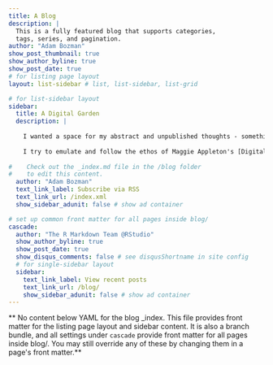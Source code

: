 ```yaml
---
title: A Blog
description: |
  This is a fully featured blog that supports categories, 
  tags, series, and pagination.
author: "Adam Bozman"
show_post_thumbnail: true
show_author_byline: true
show_post_date: true
# for listing page layout
layout: list-sidebar # list, list-sidebar, list-grid

# for list-sidebar layout
sidebar: 
  title: A Digital Garden
  description: |
  
    I wanted a space for my abstract and unpublished thoughts - something of a working draft site, which this blog now is.  I've had a number of colleagues and friends offer that journaling is both productive and theraputic.  Therefore, I mostly write about potential research topics and things I find important - both postive and negative.
    
    I try to emulate and follow the ethos of Maggie Appleton's [Digital Garden](https://maggieappleton.com/garden-history).
    
#    Check out the _index.md file in the /blog folder 
#    to edit this content. 
  author: "Adam Bozman"
  text_link_label: Subscribe via RSS
  text_link_url: /index.xml
  show_sidebar_adunit: false # show ad container

# set up common front matter for all pages inside blog/
cascade:
  author: "The R Markdown Team @RStudio"
  show_author_byline: true
  show_post_date: true
  show_disqus_comments: false # see disqusShortname in site config
  # for single-sidebar layout
  sidebar:
    text_link_label: View recent posts
    text_link_url: /blog/
    show_sidebar_adunit: false # show ad container
---
```


** No content below YAML for the blog _index. This file provides front matter for the listing page layout and sidebar content. It is also a branch bundle, and all settings under `cascade` provide front matter for all pages inside blog/. You may still override any of these by changing them in a page's front matter.**
